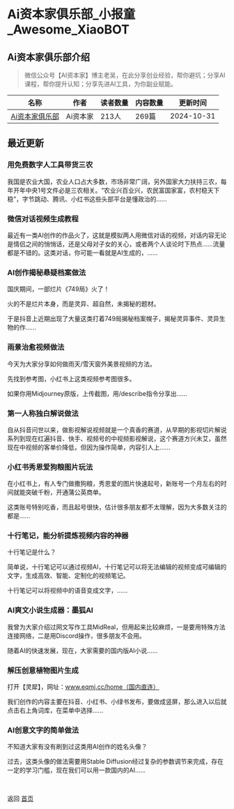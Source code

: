 # Ai资本家俱乐部_小报童_Awesome_XiaoBOT

## Ai资本家俱乐部介绍
> 微信公众号【AI资本家】博主老吴，在此分享创业经验，帮你避坑；分享AI课程，帮你提升认知；分享先进AI工具，为你副业赋能。  
  


|名称|作者|读者数量|内容数量|更新时间|
|---|---|---|---|---|
|[Ai资本家俱乐部](https://xiaobot.net/p/AICC?refer=9c3f1c95-a052-465a-9902-f6d75080262a)|Ai资本家|213人|269篇|2024-10-31|

## 最近更新
### 用免费数字人工具带货三农

我国是农业大国，农业人口占大多数，市场非常广阔，另外国家大力扶持三农，每年开年中央1号文件必是三农相关。“农业兴百业兴，农民富国家富，农村稳天下稳”，字节跳动、腾讯、小红书这些头部平台是懂政治的......

### 微信对话视频生成教程

最近有一类AI创作的作品火了，这就是模拟两人用微信对话的视频，对话内容无论是情侣之间的悄悄话，还是父母对子女的关心，或者两个人谈论时下热点……流量都是不错的。这类对话，你可能一看就是AI生成的，......

### AI创作揭秘悬疑档案做法

国庆期间，一部烂片《749局》火了！

火的不是烂片本身，而是灵异、超自然，未揭秘的题材。

于是抖音上近期出现了大量这类打着749局揭秘档案幌子，揭秘灵异事件、灵异生物的作......

### 雨景治愈视频做法

今天为大家分享如何做雨天/雪天窗外美景视频的方法。

先找到参考图，小红书上这类视频参考图很多。

如果你用Midjourney原版，上传截图，用/describe指令分享出......

### 第一人称独白解说做法

自从抖音问世以来，做影视解说视频就是一个真香的赛道，从早期的影视切片解说系列到现在红遍抖音、快手、视频号的中视频影视解说，这个赛道方兴未艾，虽然现在中视频的客单价降低，但因为操作简单，内容引人上......

### 小红书秀恩爱狗粮图片玩法

在小红书上，有人专门做撒狗粮，秀恩爱的图片快速起号，新账号一个月左右的时间就能突破千粉，开通蒲公英商单。

这类账号特别吃香，而且起号很快，估计很多朋友都不太理解，因为大多数关注的都是......

### 十行笔记，能分析提炼视频内容的神器

十行笔记是什么？

简单说，十行笔记可以通过视频AI，十行笔记可以将无法编辑的视频变成可编辑的文字，生成高效、智能、定制化的视频笔记。

十行笔记可以将视频中的语音变成文字，......

### AI爽文小说生成器：墨狐AI

我曾为大家介绍过网文写作工具MidReal，但用起来比较麻烦，一是要用特殊方法连接网络，二是用Discord操作，很多朋友不会用。

随着AI的快速发展，现在，大家需要的国内版AI小说......

### 解压创意植物图片生成

打开【灵犀】，网址：www.eqmj.cc/home（国内直连）

我们创作的内容主要在抖音、小红书、小绿书发布，要做成竖屏，那么进入以后就点击右上角词库，在菜单中选择......

### AI创意文字的简单做法

不知道大家有没有刷到过这类用AI创作的姓名头像？

过去，这类头像的做法需要用Stable Diffusion经过复杂的参数调节来完成，存在一定的学习门槛，现在我们可以用一款国内的AI......


<a href="https://github.com/Reno9527/awesome-xiaobot" style="color: white; text-decoration: none;">awesome-xiaobot</a>

返回 [首页](../README.md)
